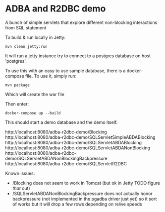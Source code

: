 # ADBA and R2DBC demo

A bunch of simple servlets that explore different non-blocking interactions from SQL statement

To build & run locally in Jetty:

```
mvn clean jetty:run
```

It will run a jetty instance try to connect to a postgres database on host 'postgres'.

To use this with an easy to use sample database, there is a docker-compose file.
To use it, simply run:

```
mvn package
```

Which will create the war file

Then enter:

```
docker-compose up --build
```

This should start a demo database and the demo itself.

http://localhost:8080/adba-r2dbc-demo/Blocking
http://localhost:8080/adba-r2dbc-demo/SQLServletSimpleABDABlocking
http://localhost:8080/adba-r2dbc-demo/SQLServletABDABlocking
http://localhost:8080/adba-r2dbc-demo/SQLServletABDANonBlocking
http://localhost:8080/adba-r2dbc-demo/SQLServletABDANonBlockingBackpressure
http://localhost:8080/adba-r2dbc-demo/SQLServletR2DBC

Known issues:

- /Blocking does not seem to work in Tomcat (but ok in Jetty TODO figure _that_ out)
- /SQLServletABDANonBlockingBackpressure does not actually honor backpressure (not implemented in the pgadba driver just yet) so it sort of works but it will drop a few rows depending on relive speeds
